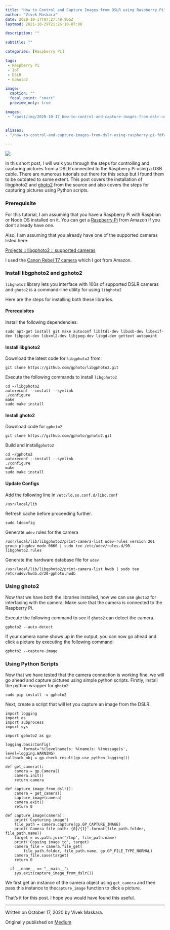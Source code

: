 ```yaml
---
title: "How to Control and Capture Images from DSLR using Raspberry Pi"
author: "Vivek Maskara"
date: 2020-10-17T07:27:48.966Z
lastmod: 2021-10-29T21:26:10-07:00

description: ""

subtitle: ""

categories: [Raspberry Pi]

tags:
 - Raspberry Pi
 - IoT
 - DSLR
 - Gphoto2

image:
  caption: ""
  focal_point: "smart"
  preview_only: true

images:
 - "/post/img/2020-10-17_how-to-control-and-capture-images-from-dslr-using-raspberry-pi_0.jpeg"


aliases:
- "/how-to-control-and-capture-images-from-dslr-using-raspberry-pi-fdfa9d600ec1"

---
```


![](/post/img/2020-10-17_how-to-control-and-capture-images-from-dslr-using-raspberry-pi_0.jpeg#layoutTextWidth)

In this short post, I will walk you through the steps for controlling and capturing pictures from a DSLR connected to the Raspberry Pi using a USB cable. There are numerous tutorials out there for this setup but I found them to be outdated to some extent. This post covers the installation of libgphoto2 and [ghoto2](http://www.gphoto.org/) from the source and also covers the steps for capturing pictures using Python scripts.

### Prerequisite

For this tutorial, I am assuming that you have a Raspberry Pi with Raspbian or Noob OS installed on it. You can get a [Raspberry Pi](https://amzn.to/3jJoeLC) from Amazon if you don’t already have one.

Also, I am assuming that you already have one of the supported cameras listed here:

[Projects :: libgphoto2 :: supported cameras](http://www.gphoto.org/proj/libgphoto2/support.php "http://www.gphoto.org/proj/libgphoto2/support.php")

I used the [Canon Rebel T7 camera](https://amzn.to/3jIBccL) which I got from Amazon.

### Install libgphoto2 and gphoto2

`libghoto2` library lets you interface with 100s of supported DSLR cameras and `ghoto2` is a command-line utility for using `libghoto2`

Here are the steps for installing both these libraries.

#### Prerequisites

Install the following dependencies:

```
sudo apt-get install git make autoconf libltdl-dev libusb-dev libexif-dev libpopt-dev libxml2-dev libjpeg-dev libgd-dev gettext autopoint
```

#### Install libghoto2

Download the latest code for `libgphoto2` from:

```
git clone https://github.com/gphoto/libgphoto2.git
```

Execute the following commands to install `libgphoto2`

```
cd ~/libgphoto2
autoreconf --install --symlink
./configure
make
sudo make install
```

#### Install ghoto2

Download code for `gphoto2`

```
git clone https://github.com/gphoto/gphoto2.git
```

Build and install`gphoto2`

```
cd ~/gphoto2
autoreconf --install --symlink
./configure
make
sudo make install
```

#### Update Configs

Add the following line in `/etc/ld.so.conf.d/libc.conf`

```
/usr/local/lib
```

Refresh cache before proceeding further.

```
sudo ldconfig
```

Generate `udev` rules for the camera

```
/usr/local/lib/libgphoto2/print-camera-list udev-rules version 201 group plugdev mode 0660 | sudo tee /etc/udev/rules.d/90-libgphoto2.rules
```

Generate the hardware database file for `udev`

```
/usr/local/lib/libgphoto2/print-camera-list hwdb | sudo tee /etc/udev/hwdb.d/20-gphoto.hwdb
```

### Using ghoto2

Now that we have both the libraries installed, now we can use `ghoto2` for interfacing with the camera. Make sure that the camera is connected to the Raspberry Pi.

Execute the following command to see if `ghoto2` can detect the camera.

```
gphoto2 --auto-detect
```

If your camera name shows up in the output, you can now go ahead and click a picture by executing the following command:

```
gphoto2 --capture-image
```

### Using Python Scripts

Now that we have tested that the camera connection is working fine, we will go ahead and capture pictures using simple python scripts. Firstly, install the python wrapper for `ghoto2`

```
sudo pip install -v gphoto2
```

Next, create a script that will let you capture an image from the DSLR.

```
import logging
import os
import subprocess
import sys

import gphoto2 as gp

logging.basicConfig(
        format='%(levelname)s: %(name)s: %(message)s', level=logging.WARNING)
callback_obj = gp.check_result(gp.use_python_logging())

def get_camera():
    camera = gp.Camera()
    camera.init()
    return camera

def capture_image_from_dslr():
    camera = get_camera()
    capture_image(camera)
    camera.exit()
    return 0

def capture_image(camera):
    print('Capturing image')
    file_path = camera.capture(gp.GP_CAPTURE_IMAGE)
    print('Camera file path: {0}/{1}'.format(file_path.folder, file_path.name))
    target = os.path.join('/tmp', file_path.name)
    print('Copying image to', target)
    camera_file = camera.file_get(
        file_path.folder, file_path.name, gp.GP_FILE_TYPE_NORMAL)
    camera_file.save(target)
    return 0
  
  if __name__ == "__main__":
    sys.exit(capture_image_from_dslr())
```

We first get an instance of the camera object using `get_camera` and then pass this instance to the`capture_image` function to click a picture.

That’s it for this post. I hope you would have found this useful.

* * *
Written on October 17, 2020 by Vivek Maskara.

Originally published on [Medium](https://medium.com/@maskaravivek/how-to-control-and-capture-images-from-dslr-using-raspberry-pi-fdfa9d600ec1)
